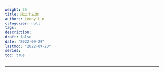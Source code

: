 ```yaml
---
weight: 25
title: 箴二十五章
authors: Lenny Lin
categories: null
tags: 
description: 
draft: false
date: "2022-09-20"
lastmod: "2022-09-20"
series:
toc: true
---
```



<!--more-->
---
